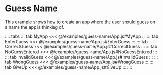 # Guess Name
This example shows how to create an app where the user should guess on a name the app is thinking of.

<ShowApp class-example-name="guess-name" />

:::: tabs
::: tab MyApp
<<< @/examples/guess-name/App.js#MyApp
:::
::: tab EnterGuess
<<< @/examples/guess-name/App.js#EnterGuess
:::
::: tab CorrectGuess
<<< @/examples/guess-name/App.js#CorrectGuess
:::
::: tab NoGuessEntered
<<< @/examples/guess-name/App.js#NoGuessEntered
:::
::: tab InvalidGuess
<<< @/examples/guess-name/App.js#InvalidGuess
:::
::: tab WrongGuess
<<< @/examples/guess-name/App.js#WrongGuess
:::
::: tab GiveUp
<<< @/examples/guess-name/App.js#GiveUp
:::
::::